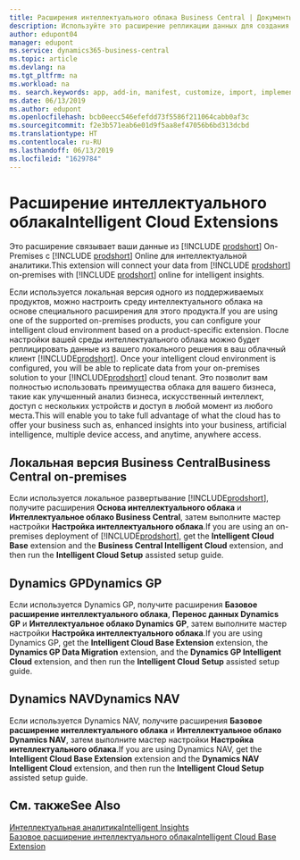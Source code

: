 ```yaml
---
title: Расширения интеллектуального облака Business Central | Документы Майкрософт
description: Используйте это расширение репликации данных для создания облачной копии данных, чтобы быть подключенным к интеллектуальному облаку.
author: edupont04
manager: edupont
ms.service: dynamics365-business-central
ms.topic: article
ms.devlang: na
ms.tgt_pltfrm: na
ms.workload: na
ms. search.keywords: app, add-in, manifest, customize, import, implement
ms.date: 06/13/2019
ms.author: edupont
ms.openlocfilehash: bcb0eecc546efefdd73f5586f211064cabb0af3c
ms.sourcegitcommit: f2e3b571eab6e01d9f5aa8ef47056b6bd313dcbd
ms.translationtype: HT
ms.contentlocale: ru-RU
ms.lasthandoff: 06/13/2019
ms.locfileid: "1629784"
---
```

# <a name="intelligent-cloud-extensions"></a><span data-ttu-id="683a1-103">Расширение интеллектуального облака</span><span class="sxs-lookup"><span data-stu-id="683a1-103">Intelligent Cloud Extensions</span></span>

<span data-ttu-id="683a1-104">Это расширение связывает ваши данные из [!INCLUDE [prodshort](includes/prodshort.md)] On-Premises с [!INCLUDE [prodshort](includes/prodshort.md)] Online для интеллектуальной аналитики.</span><span class="sxs-lookup"><span data-stu-id="683a1-104">This extension will connect your data from [!INCLUDE [prodshort](includes/prodshort.md)] on-premises with [!INCLUDE [prodshort](includes/prodshort.md)] online for intelligent insights.</span></span>  

<span data-ttu-id="683a1-105">Если используется локальная версия одного из поддерживаемых продуктов, можно настроить среду интеллектуального облака на основе специального расширения для этого продукта.</span><span class="sxs-lookup"><span data-stu-id="683a1-105">If you are using one of the supported on-premises products, you can configure your intelligent cloud environment based on a product-specific extension.</span></span><span data-ttu-id="683a1-106"> После настройки вашей среды интеллектуального облака можно будет реплицировать данные из вашего локального решения в ваш облачный клиент [!INCLUDE[prodshort](includes/prodshort.md)].</span><span class="sxs-lookup"><span data-stu-id="683a1-106"> Once your intelligent cloud environment is configured, you will be able to replicate data from your on-premises solution to your [!INCLUDE[prodshort](includes/prodshort.md)] cloud tenant.</span></span> <span data-ttu-id="683a1-107">Это позволит вам полностью использовать преимущества облака для вашего бизнеса, такие как улучшенный анализ бизнеса, искусственный интеллект, доступ с нескольких устройств и доступ в любой момент из любого места.</span><span class="sxs-lookup"><span data-stu-id="683a1-107">This will enable you to take full advantage of what the cloud has to offer your business such as, enhanced insights into your business, artificial intelligence, multiple device access, and anytime, anywhere access.</span></span>  

## <a name="business-central-on-premises"></a><span data-ttu-id="683a1-108">Локальная версия Business Central</span><span class="sxs-lookup"><span data-stu-id="683a1-108">Business Central on-premises</span></span>
<span data-ttu-id="683a1-109">Если используется локальное развертывание [!INCLUDE[prodshort](includes/prodshort.md)], получите расширения **Основа интеллектуального облака** и **Интеллектуальное облако Business Central**, затем выполните мастер настройки **Настройка интеллектуального облака**.</span><span class="sxs-lookup"><span data-stu-id="683a1-109">If you are using an on-premises deployment of [!INCLUDE[prodshort](includes/prodshort.md)], get the **Intelligent Cloud Base** extension and the **Business Central Intelligent Cloud** extension, and then run the **Intelligent Cloud Setup** assisted setup guide.</span></span>  

## <a name="dynamics-gp"></a><span data-ttu-id="683a1-110">Dynamics GP</span><span class="sxs-lookup"><span data-stu-id="683a1-110">Dynamics GP</span></span>
<span data-ttu-id="683a1-111">Если используется Dynamics GP, получите расширения **Базовое расширение интеллектуального облака**, **Перенос данных Dynamics GP** и **Интеллектуальное облако Dynamics GP**, затем выполните мастер настройки **Настройка интеллектуального облака**.</span><span class="sxs-lookup"><span data-stu-id="683a1-111">If you are using Dynamics GP, get the **Intelligent Cloud Base Extension** extension, the **Dynamics GP Data Migration** extension, and the **Dynamics GP Intelligent Cloud** extension, and then run the **Intelligent Cloud Setup** assisted setup guide.</span></span>  

## <a name="dynamics-nav"></a><span data-ttu-id="683a1-112">Dynamics NAV</span><span class="sxs-lookup"><span data-stu-id="683a1-112">Dynamics NAV</span></span>
<span data-ttu-id="683a1-113">Если используется Dynamics NAV, получите расширения **Базовое расширение интеллектуального облака** и **Интеллектуальное облако Dynamics NAV**, затем выполните мастер настройки **Настройка интеллектуального облака**.</span><span class="sxs-lookup"><span data-stu-id="683a1-113">If you are using Dynamics NAV, get the **Intelligent Cloud Base Extension** extension and the **Dynamics NAV Intelligent Cloud** extension, and then run the **Intelligent Cloud Setup** assisted setup guide.</span></span>  

## <a name="see-also"></a><span data-ttu-id="683a1-114">См. также</span><span class="sxs-lookup"><span data-stu-id="683a1-114">See Also</span></span>

[<span data-ttu-id="683a1-115">Интеллектуальная аналитика</span><span class="sxs-lookup"><span data-stu-id="683a1-115">Intelligent Insights</span></span>](about-intelligent-cloud.md)  
[<span data-ttu-id="683a1-116">Базовое расширение интеллектуального облака</span><span class="sxs-lookup"><span data-stu-id="683a1-116">Intelligent Cloud Base Extension</span></span>](ui-extensions-intelligent-cloud.md)  
